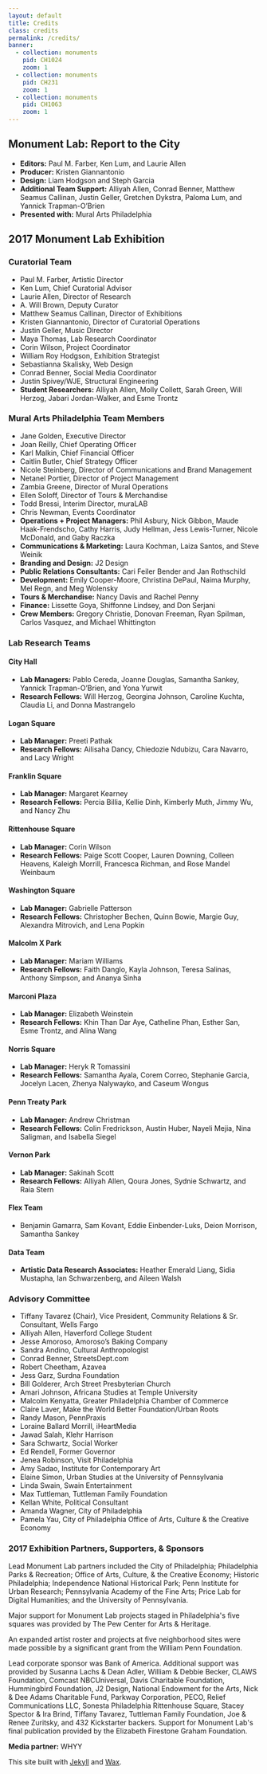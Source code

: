```yaml
---
layout: default
title: Credits
class: credits
permalink: /credits/
banner:
  - collection: monuments
    pid: CH1024
    zoom: 1
  - collection: monuments
    pid: CH231
    zoom: 1
  - collection: monuments
    pid: CH1063
    zoom: 1
---
```


## Monument Lab: Report to the City
- **Editors:** Paul M. Farber, Ken Lum, and Laurie Allen
- **Producer:** Kristen Giannantonio
- **Design:** Liam Hodgson and Steph Garcia
- **Additional Team Support:** Alliyah Allen, Conrad Benner, Matthew Seamus Callinan, Justin Geller, Gretchen Dykstra, Paloma Lum, and Yannick Trapman-O’Brien
- **Presented with:** Mural Arts Philadelphia

## 2017 Monument Lab Exhibition

### Curatorial Team
- Paul M. Farber, Artistic Director
- Ken Lum, Chief Curatorial Advisor
- Laurie Allen, Director of Research
- A. Will Brown, Deputy Curator
- Matthew Seamus Callinan, Director of Exhibitions
- Kristen Giannantonio, Director of Curatorial Operations
- Justin Geller, Music Director
- Maya Thomas, Lab Research Coordinator
- Corin Wilson, Project Coordinator
- William Roy Hodgson, Exhibition Strategist
- Sebastianna Skalisky, Web Design
- Conrad Benner, Social Media Coordinator
- Justin Spivey/WJE, Structural Engineering
- **Student Researchers:** Alliyah Allen, Molly Collett, Sarah Green, Will Herzog, Jabari Jordan-Walker, and Esme Trontz

### Mural Arts Philadelphia Team Members
- Jane Golden, Executive Director
- Joan Reilly, Chief Operating Officer
- Karl Malkin, Chief Financial Officer
- Caitlin Butler, Chief Strategy Officer
- Nicole Steinberg, Director of Communications and Brand Management
- Netanel Portier, Director of Project Management
- Zambia Greene, Director of Mural Operations
- Ellen Soloff, Director of Tours & Merchandise
- Todd Bressi, Interim Director, muraLAB
- Chris Newman, Events Coordinator
- **Operations + Project Managers:** Phil Asbury, Nick Gibbon, Maude Haak-Frendscho, Cathy Harris, Judy Hellman, Jess Lewis-Turner, Nicole McDonald, and Gaby Raczka
- **Communications & Marketing:** Laura Kochman, Laiza Santos, and Steve Weinik
- **Branding and Design:** J2 Design
- **Public Relations Consultants:** Cari Feiler Bender and Jan Rothschild
- **Development:** Emily Cooper-Moore, Christina DePaul, Naima Murphy, Mel Regn, and Meg Wolensky
- **Tours & Merchandise:** Nancy Davis and Rachel Penny
- **Finance:** Lissette Goya, Shiffonne Lindsey, and Don Serjani
- **Crew Members:** Gregory Christie, Donovan Freeman, Ryan Spilman, Carlos Vasquez, and Michael Whittington
 
### Lab Research Teams

#### City Hall
- **Lab Managers:** Pablo Cereda, Joanne Douglas, Samantha Sankey, Yannick Trapman-O’Brien, and Yona Yurwit
- **Research Fellows:** Will Herzog, Georgina Johnson, Caroline Kuchta, Claudia Li, and Donna Mastrangelo
 
#### Logan Square
- **Lab Manager:** Preeti Pathak
- **Research Fellows:** Ailisaha Dancy, Chiedozie Ndubizu, Cara Navarro, and Lacy Wright
 
#### Franklin Square
- **Lab Manager:** Margaret Kearney 
- **Research Fellows:** Percia Billia, Kellie Dinh, Kimberly Muth, Jimmy Wu, and Nancy Zhu
 
#### Rittenhouse Square
- **Lab Manager:** Corin Wilson
- **Research Fellows:** Paige Scott Cooper, Lauren Downing, Colleen Heavens, Kaleigh Morrill, Francesca Richman, and Rose Mandel Weinbaum
 
#### Washington Square
- **Lab Manager:** Gabrielle Patterson
- **Research Fellows:** Christopher Bechen, Quinn Bowie, Margie Guy, Alexandra Mitrovich, and Lena Popkin 
 
#### Malcolm X Park
- **Lab Manager:** Mariam Williams
- **Research Fellows:** Faith Danglo, Kayla Johnson, Teresa Salinas, Anthony Simpson, and Ananya Sinha
 
#### Marconi Plaza
- **Lab Manager:** Elizabeth Weinstein
- **Research Fellows:** Khin Than Dar Aye, Catheline Phan, Esther San, Esme Trontz, and Alina Wang
 
#### Norris Square
- **Lab Manager:** Heryk R Tomassini
- **Research Fellows:** Samantha Ayala, Corem Correo, Stephanie Garcia, Jocelyn Lacen, Zhenya Nalywayko, and Caseum Wongus
 
#### Penn Treaty Park
- **Lab Manager:** Andrew Christman
- **Research Fellows:** Colin Fredrickson, Austin Huber, Nayeli Mejia, Nina Saligman, and Isabella Siegel
 
#### Vernon Park
- **Lab Manager:** Sakinah Scott
- **Research Fellows:** Alliyah Allen, Qoura Jones, Sydnie Schwartz, and Raia Stern
 
#### Flex Team
- Benjamin Gamarra, Sam Kovant, Eddie Einbender-Luks, Deion Morrison, Samantha Sankey
 
#### Data Team
- **Artistic Data Research Associates:** Heather Emerald Liang, Sidia Mustapha, Ian Schwarzenberg, and Aileen Walsh
 
 
### Advisory Committee
- Tiffany Tavarez (Chair), Vice President, Community Relations & Sr. Consultant, Wells Fargo
- Alliyah Allen, Haverford College Student
- Jesse Amoroso, Amoroso’s Baking Company
- Sandra Andino, Cultural Anthropologist
- Conrad Benner, StreetsDept.com
- Robert Cheetham, Azavea
- Jess Garz, Surdna Foundation
- Bill Golderer, Arch Street Presbyterian Church
- Amari Johnson, Africana Studies at Temple University
- Malcolm Kenyatta, Greater Philadelphia Chamber of Commerce
- Claire Laver, Make the World Better Foundation/Urban Roots
- Randy Mason, PennPraxis
- Loraine Ballard Morrill, iHeartMedia
- Jawad Salah, Klehr Harrison
- Sara Schwartz, Social Worker
- Ed Rendell, Former Governor
- Jenea Robinson, Visit Philadelphia
- Amy Sadao, Institute for Contemporary Art
- Elaine Simon, Urban Studies at the University of Pennsylvania
- Linda Swain, Swain Entertainment
- Max Tuttleman, Tuttleman Family Foundation
- Kellan White, Political Consultant
- Amanda Wagner, City of Philadelphia
- Pamela Yau, City of Philadelphia Office of Arts, Culture & the Creative Economy
 
 
### 2017 Exhibition Partners, Supporters, & Sponsors
 
Lead Monument Lab partners included the City of Philadelphia; Philadelphia Parks & Recreation; Office of Arts, Culture, & the Creative Economy; Historic Philadelphia; Independence National Historical Park; Penn Institute for Urban Research; Pennsylvania Academy of the Fine Arts; Price Lab for Digital Humanities; and the University of Pennsylvania.
 
Major support for Monument Lab projects staged in Philadelphia's five squares was provided by The Pew Center for Arts & Heritage.
 
An expanded artist roster and projects at five neighborhood sites were made possible by a significant grant from the William Penn Foundation.
 
Lead corporate sponsor was Bank of America. Additional support was provided by Susanna Lachs & Dean Adler, William & Debbie Becker, CLAWS Foundation, Comcast NBCUniversal, Davis Charitable Foundation, Hummingbird Foundation, J2 Design, National Endowment for the Arts, Nick & Dee Adams Charitable Fund, Parkway Corporation, PECO, Relief Communications LLC, Sonesta Philadelphia Rittenhouse Square, Stacey Spector & Ira Brind, Tiffany Tavarez, Tuttleman Family Foundation, Joe & Renee Zuritsky, and 432 Kickstarter backers. Support for Monument Lab's final publication provided by the Elizabeth Firestone Graham Foundation.

**Media partner:** WHYY

This site built with [Jekyll](https://jekyllrb.com/) and [Wax](https://minicomp.github.io/wiki/#/wax/?id=top).
